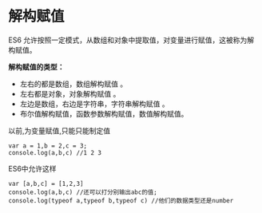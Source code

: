 # 解构赋值

ES6 允许按照一定模式，从数组和对象中提取值，对变量进行赋值，这被称为解构赋值。

**解构赋值的类型：**

- 左右的都是数组，数组解构赋值 。
- 左右都是对象，对象解构赋值 。
- 左边是数组，右边是字符串，字符串解构赋值 。
- 布尔值解构赋值，函数参数解构赋值，数值解构赋值。

以前,为变量赋值,只能只能制定值

```
var a = 1,b = 2,c = 3;
console.log(a,b,c) //1 2 3
```

ES6中允许这样

```
var [a,b,c] = [1,2,3]
console.log(a,b,c) //还可以打分别输出abc的值;
console.log(typeof a,typeof b,typeof c) //他们的数据类型还是number
```

